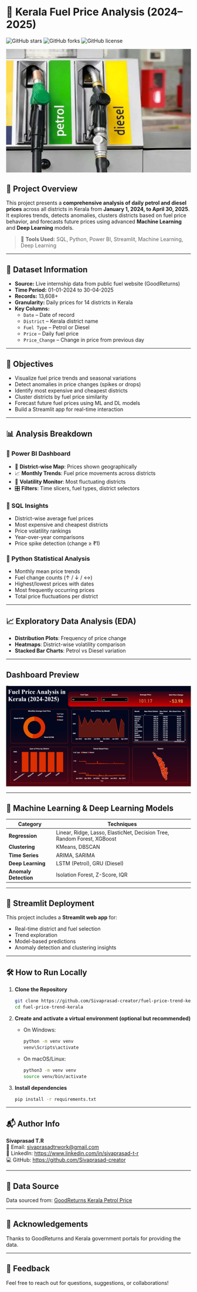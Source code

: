 # 🚗 Kerala Fuel Price Analysis (2024–2025)

![GitHub stars](https://img.shields.io/github/stars/Sivaprasad-creator/Kerala-Fuel-Price-Prediction)
![GitHub forks](https://img.shields.io/github/forks/Sivaprasad-creator/Kerala-Fuel-Price-Prediction)
![GitHub license](https://img.shields.io/github/license/Sivaprasad-creator/Kerala-Fuel-Price-Prediction)

![image alt](https://github.com/Sivaprasad-creator/Kerala-Fuel-Price-Prediction/blob/077e0b8cae2146ca6ec7c34c976a8df3f5cd8eb0/petrol-pump.jpg)

## 📌 Project Overview

This project presents a **comprehensive analysis of daily petrol and diesel prices** across all districts in Kerala from **January 1, 2024, to April 30, 2025**. It explores trends, detects anomalies, clusters districts based on fuel price behavior, and forecasts future prices using advanced **Machine Learning** and **Deep Learning** models.

> 🔧 **Tools Used:** SQL, Python, Power BI, Streamlit, Machine Learning, Deep Learning

---

## 📁 Dataset Information

- **Source:** Live internship data from public fuel website (GoodReturns)  
- **Time Period:** 01-01-2024 to 30-04-2025  
- **Records:** 13,608+  
- **Granularity:** Daily prices for 14 districts in Kerala  
- **Key Columns:**
  - `Date` – Date of record  
  - `District` – Kerala district name  
  - `Fuel Type` – Petrol or Diesel  
  - `Price` – Daily fuel price  
  - `Price_Change` – Change in price from previous day

---

## 🎯 Objectives

- Visualize fuel price trends and seasonal variations  
- Detect anomalies in price changes (spikes or drops)  
- Identify most expensive and cheapest districts  
- Cluster districts by fuel price similarity  
- Forecast future fuel prices using ML and DL models  
- Build a Streamlit app for real-time interaction

---

## 📊 Analysis Breakdown

### 🔹 Power BI Dashboard

- 📍 **District-wise Map**: Prices shown geographically  
- 📈 **Monthly Trends**: Fuel price movements across districts  
- 🔄 **Volatility Monitor**: Most fluctuating districts  
- 🎛️ **Filters**: Time slicers, fuel types, district selectors

### 🔹 SQL Insights

- District-wise average fuel prices  
- Most expensive and cheapest districts  
- Price volatility rankings  
- Year-over-year comparisons  
- Price spike detection (change ≥ ₹1)

### 🔹 Python Statistical Analysis

- Monthly mean price trends  
- Fuel change counts (↑ / ↓ / ↔)  
- Highest/lowest prices with dates  
- Most frequently occurring prices  
- Total price fluctuations per district  

---

## 📈 Exploratory Data Analysis (EDA)

- **Distribution Plots**: Frequency of price change  
- **Heatmaps**: District-wise volatility comparison  
- **Stacked Bar Charts**: Petrol vs Diesel variation  

---

## Dashboard Preview
![image alt](https://github.com/Sivaprasad-creator/Kerala-Fuel-Price-Prediction/blob/689f9ae78027072021f9bbf40a77cc3f4dceddda/Fuel%20Dashboard.png) 

---

## 🤖 Machine Learning & Deep Learning Models

| Category           | Techniques                                                                 |
|--------------------|-----------------------------------------------------------------------------|
| **Regression**     | Linear, Ridge, Lasso, ElasticNet, Decision Tree, Random Forest, XGBoost     |
| **Clustering**     | KMeans, DBSCAN                                                              |
| **Time Series**    | ARIMA, SARIMA                                                               |
| **Deep Learning**  | LSTM (Petrol), GRU (Diesel)                                                 |
| **Anomaly Detection** | Isolation Forest, Z-Score, IQR                                           |

---

## 🚀 Streamlit Deployment

This project includes a **Streamlit web app** for:

- Real-time district and fuel selection  
- Trend exploration  
- Model-based predictions  
- Anomaly detection and clustering insights  

---

## 🛠️ How to Run Locally

1. **Clone the Repository**  
   ```bash
   git clone https://github.com/Sivaprasad-creator/fuel-price-trend-kerala.git
   cd fuel-price-trend-kerala
2. **Create and activate a virtual environment (optional but recommended)**  
   - On Windows:  
     ```bash
     python -m venv venv
     venv\Scripts\activate
     ```  
   - On macOS/Linux:  
     ```bash
     python3 -m venv venv
     source venv/bin/activate
     ```

3. **Install dependencies**  
   ```bash
   pip install -r requirements.txt

---

## 📬 Author Info

**Sivaprasad T.R**  
📧 Email: sivaprasadtrwork@gmail.com  
🔗 LinkedIn: https://www.linkedin.com/in/sivaprasad-t-r  
💻 GitHub: https://github.com/Sivaprasad-creator

---

## 📜 Data Source

Data sourced from: [GoodReturns Kerala Petrol Price](https://www.goodreturns.in/petrol-price-in-kerala-s18.html)

---

## 🙏 Acknowledgements

Thanks to GoodReturns and Kerala government portals for providing the data.

---

## 💬 Feedback

Feel free to reach out for questions, suggestions, or collaborations!

